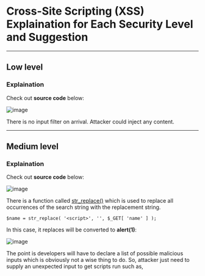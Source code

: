 # Cross-Site Scripting (XSS) Explaination for Each Security Level and Suggestion
---

## Low level

### Explaination

Check out **source code** below:

![image](https://user-images.githubusercontent.com/56772435/126078264-d2fddf60-f0ea-4a42-b7bd-1769fc40c898.png)

There is no input filter on arrival. Attacker could inject any content.

---

## Medium level

### Explaination

Check out **source code** below:

![image](https://user-images.githubusercontent.com/56772435/126078388-cd4c3dfc-48c6-4397-bad6-e5651fbd5413.png)

There is a function called [str_replace()](https://www.php.net/manual/en/function.str-replace.php) which is used to replace all occurrences of the search string with the replacement string. 

`$name = str_replace( '<script>', '', $_GET[ 'name' ] );`

In this case, it replaces **<script>** by **NULL** so any input like this **<script>alert(1)</script>** will be converted to **alert(1)</script>**:

![image](https://user-images.githubusercontent.com/56772435/126078840-dd2f9720-e6fa-4685-9f8f-da832ba7c908.png)

The point is developers will have to declare a list of possible malicious inputs which is obviously not a wise thing to do. So, attacker just need to supply an unexpected input to get scripts run such as, <SCRIPT>, <SCript> or any other HTML tags. 
  
![image](https://user-images.githubusercontent.com/56772435/126079244-370e307a-173d-4500-85da-d1c1e8f2dd54.png)

---

## High level

### Explaination
   
Check out **source code** below:
  
![image](https://user-images.githubusercontent.com/56772435/126079439-a7bcd9ba-950e-459e-8111-e49e0ae6a74e.png)

There is a function called [preg_replace()](https://www.php.net/manual/en/function.preg-replace.php) which is used to perform a regular expression search and replace.
  
$name = preg_replace( '/<(.*)s(.*)c(.*)r(.*)i(.*)p(.*)t/i', '', $_GET[ 'name' ] );
  
In this case, it will perform a regular expression search to detect **<script>** tag and replaces everything inside the tag by NULL. The problem is developer is supposed to be skillful in regex and there is much more than just a **<script>** tag.
  
---

## FOR MEMEDIATION, PLEASE READ [prevention_high.php](https://github.com/gamethua95/DVWA-solution/blob/main/vulnerabilities/xss_r/source/prevention_high.php)
